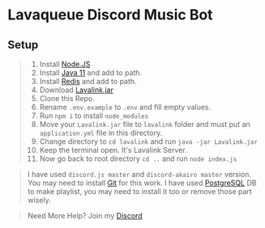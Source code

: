 # Lavaqueue Discord Music Bot

## Setup

>   1. Install [Node.JS](https://nodejs.org/en/)
>   2. Install [Java 11](https://www.oracle.com/technetwork/java/javase/downloads/jdk11-downloads-5066655.html) and add to path.
>   3. Install [Redis](https://github.com/MicrosoftArchive/redis/releases) and add to path.
>   4. Download [Lavalink.jar](https://github.com/Frederikam/Lavalink/releases)
>   5. Clone this Repo.
>   6. Rename `.env.example` to `.env` and fill empty values.
>   7. Run `npm i` to install `node_modules`
>   8. Move your `Lavalink.jar` file to `lavalink` folder and must put an `application.yml` file in this directory.
>   9. Change directory to `cd lavalink` and run `java -jar Lavalink.jar`
>   10. Keep the terminal open. It's Lavalink Server.
>   11. Now go back to root directory `cd ..` and run `node index.js`

> I have used `discord.js master` and `discord-akairo master` version. You may need to install [Git](https://git-scm.com/) for this work. I have used [PostgreSQL](https://www.postgresql.org/) DB to make playlist, you may need to install it too or remove those part wisely.

> Need More Help? Join my [Discord](https://discord.gg/KmEP9Qj)